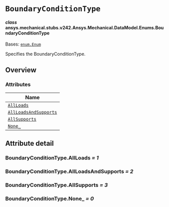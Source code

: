 # `BoundaryConditionType`

<a id="ansys.mechanical.stubs.v242.Ansys.Mechanical.DataModel.Enums.BoundaryConditionType"></a>

#### *class* ansys.mechanical.stubs.v242.Ansys.Mechanical.DataModel.Enums.BoundaryConditionType

Bases: [`enum.Enum`](https://docs.python.org/3/library/enum.html#enum.Enum)

Specifies the BoundaryConditionType.

<!-- !! processed by numpydoc !! -->

<a id="overview"></a>

## Overview

### Attributes

| Name |
| -------------------------------------------------------------------------------------------------------------------------------------------------- |
| [`AllLoads`](#BoundaryConditionType.AllLoads) |
| [`AllLoadsAndSupports`](#BoundaryConditionType.AllLoadsAndSupports) |
| [`AllSupports`](#BoundaryConditionType.AllSupports) |
| [`None_`](#BoundaryConditionType.None_) |

<a id="attribute-detail"></a>

## Attribute detail

<a id="BoundaryConditionType.AllLoads"></a>

### BoundaryConditionType.AllLoads *= 1*

<a id="BoundaryConditionType.AllLoadsAndSupports"></a>

### BoundaryConditionType.AllLoadsAndSupports *= 2*

<a id="BoundaryConditionType.AllSupports"></a>

### BoundaryConditionType.AllSupports *= 3*

<a id="BoundaryConditionType.None_"></a>

### BoundaryConditionType.None_ *= 0*


